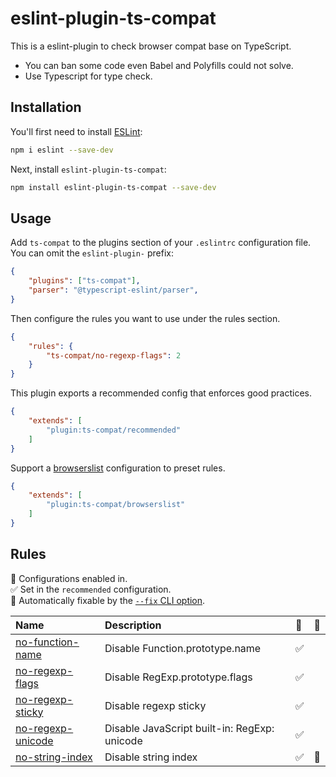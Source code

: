 # eslint-plugin-ts-compat

This is a eslint-plugin to check browser compat base on TypeScript.

* You can ban some code even Babel and Polyfills could not solve.
* Use Typescript for type check.

## Installation

You'll first need to install [ESLint](https://eslint.org/):

```sh
npm i eslint --save-dev
```

Next, install `eslint-plugin-ts-compat`:

```sh
npm install eslint-plugin-ts-compat --save-dev
```

## Usage

Add `ts-compat` to the plugins section of your `.eslintrc` configuration file. You can omit the `eslint-plugin-` prefix:

```json
{
    "plugins": ["ts-compat"],
    "parser": "@typescript-eslint/parser",
}
```


Then configure the rules you want to use under the rules section.

```json
{
    "rules": {
        "ts-compat/no-regexp-flags": 2
    }
}
```

This plugin exports a recommended config that enforces good practices.

```json
{
    "extends": [
        "plugin:ts-compat/recommended"
    ]
}
```

Support a [browserslist](https://www.npmjs.com/package/browserslist) configuration to preset rules.

```json
{
    "extends": [
        "plugin:ts-compat/browserslist"
    ]
}
```

## Rules

<!-- begin auto-generated rules list -->

💼 Configurations enabled in.\
✅ Set in the `recommended` configuration.\
🔧 Automatically fixable by the [`--fix` CLI option](https://eslint.org/docs/user-guide/command-line-interface#--fix).

| Name                                                 | Description                                  | 💼 | 🔧 |
| :--------------------------------------------------- | :------------------------------------------- | :- | :- |
| [no-function-name](docs/rules/no-function-name.md)   | Disable Function.prototype.name              | ✅  |    |
| [no-regexp-flags](docs/rules/no-regexp-flags.md)     | Disable RegExp.prototype.flags               | ✅  |    |
| [no-regexp-sticky](docs/rules/no-regexp-sticky.md)   | Disable regexp sticky                        | ✅  |    |
| [no-regexp-unicode](docs/rules/no-regexp-unicode.md) | Disable JavaScript built-in: RegExp: unicode | ✅  |    |
| [no-string-index](docs/rules/no-string-index.md)     | Disable string index                         | ✅  | 🔧 |

<!-- end auto-generated rules list -->



